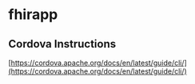 # fhirapp



## Cordova Instructions

[https://cordova.apache.org/docs/en/latest/guide/cli/](https://cordova.apache.org/docs/en/latest/guide/cli/)
